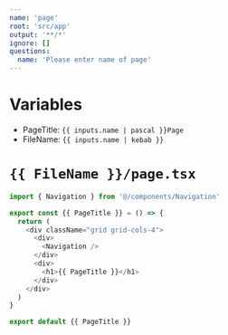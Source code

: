 ```yaml
---
name: 'page'
root: 'src/app'
output: '**/*'
ignore: []
questions:
  name: 'Please enter name of page'
---
```


# Variables

- PageTitle: `{{ inputs.name | pascal }}Page`
- FileName: `{{ inputs.name | kebab }}`

# `{{ FileName }}/page.tsx`

```typescript
import { Navigation } from '@/components/Navigation'

export const {{ PageTitle }} = () => {
  return (
    <div className="grid grid-cols-4">
      <div>
        <Navigation />
      </div>
      <div>
        <h1>{{ PageTitle }}</h1>
      </div>
    </div>
  )
}

export default {{ PageTitle }}

```
